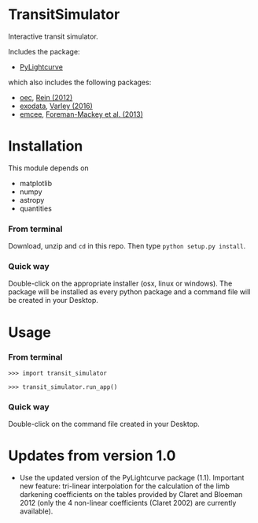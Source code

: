# TransitSimulator

Interactive transit simulator.


Includes the package:

* [PyLightcurve](https://github.com/ucl-exoplanets/pylightcurve)

which also includes the following packages:

* [oec](https://github.com/OpenExoplanetCatalogue/open_exoplanet_catalogue), [Rein (2012)](https://arxiv.org/abs/1211.7121)
* [exodata](https://github.com/ryanvarley/ExoData), [Varley (2016)](http://www.sciencedirect.com/science/article/pii/S0010465516301254)
* [emcee](https://github.com/dfm/emcee), [Foreman-Mackey et al. (2013)](http://iopscience.iop.org/article/10.1086/670067)


# Installation

This module depends on

* matplotlib
* numpy
* astropy
* quantities

### From terminal
Download, unzip and `cd` in this repo. Then type `python setup.py install`.

### Quick way
Double-click on the appropriate installer (osx, linux or windows).
The package will be installed as every python package and a command file will 
be created in your Desktop.

# Usage

### From terminal
	>>> import transit_simulator
	
	>>> transit_simulator.run_app()

### Quick way
Double-click on the command file created in your Desktop.


# Updates from version 1.0

* Use the updated version of the PyLightcurve package (1.1). Important new feature: tri-linear interpolation for the 
calculation of the limb darkening coefficients on the tables provided by Claret and Bloeman 2012 (only the 4 non-linear 
coefficients (Claret 2002) are currently available).
